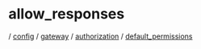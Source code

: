 # allow_responses

/ [config](/reference/server-config/index.md) / [gateway](/reference/server-config/config/gateway/index.md) / [authorization](/reference/server-config/config/gateway/authorization/index.md) / [default_permissions](/reference/server-config/config/gateway/authorization/default_permissions/index.md) 

